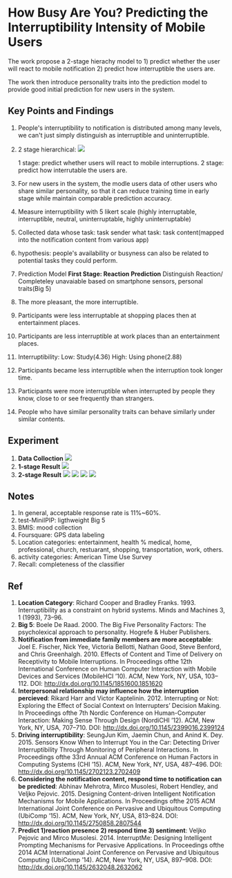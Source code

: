 # How Busy Are You? Predicting the Interruptibility  Intensity of Mobile Users

The work propose a 2-stage hierachy model to 1) predict whether the user will react to mobile notification 2) predict how interruptible the users are.

The work then introduce personality traits into the prediction model to provide good initial prediction for new users in the system.

## Key Points and Findings
1. People's interruptibility to notification is distributed among many levels, we can't just simply distinguish as interruptible and uninterruptible.
2. 2 stage hierarchical:
![](https://i.imgur.com/0rw9i7x.png)


    1 stage: predict whether users will react to mobile interruptions. 
    2 stage: predict how interrutable the users are.
3. For new users in the system, the modle users data of other users who share similar personality, so that it can reduce training time in early stage while maintain comparable prediction accuracy.
4. Measure interruptibility with 5 likert scale (highly interruptable, interruptible, neutral, uninterruptable, highly uninterruptable)
5. Collected data
    whose task: task sender
    what task: task content(mapped into the notification content from various app)
6. hypothesis: people's availability or busyness can also be related to potential tasks they could perform.
7. Prediction Model
    **First Stage: Reaction Prediction** 
    Distinguish Reaction/ Completeley unavaiable based on smartphone sensors, personal traits(Big 5)
8. The more pleasant, the more interruptible.
9. Participants were less interruptable at shopping places then at entertainment places.
10. Participants are less interruptible at work places than an entertainment places.
11. Interruptibility:
    Low: Study(4.36)
    High: Using phone(2.88)
12. Participants became less interruptible when the interruption took longer time.
13. Participants were more interruptible when interrupted by people they know, close to or see frequently than strangers.
14. People who have similar personality traits can behave similarly under similar contents.
## Experiment
1. **Data Colloction** ![](https://i.imgur.com/FpcvkVQ.png)
2. **1-stage Result** ![](https://i.imgur.com/zslDkUq.png)
3. **2-stage Result** ![](https://i.imgur.com/Cr8RaEh.png)
    ![](https://i.imgur.com/YUGhkbt.png)
    ![](https://i.imgur.com/lmYyBCU.png)
    ![](https://i.imgur.com/qDqhvmq.png)


## Notes
1. In general, acceptable response rate is 11%~60%.
2. test-MiniIPIP: ligthweight Big 5
3. BMIS: mood collection
4. Foursquare: GPS data labeling
5. Location categories: entertainment, health % medical, home, professional, church, restuarant, shopping, transportation, work, others.
6. activity categories: American Time Use Survey
7. Recall: completeness of the classifier
## Ref
1. **Location Category**: Richard Cooper and Bradley Franks. 1993. Interruptibility as a constraint on hybrid systems. Minds and Machines 3, 1 (1993), 73–96.
2. **Big 5**: Boele De Raad. 2000. The Big Five Personality Factors: The psycholexical approach to personality. Hogrefe & Huber Publishers.
3. **Notification from immediate family members are more acceptable**: Joel E. Fischer, Nick Yee, Victoria Bellotti, Nathan Good, Steve Benford, and Chris Greenhalgh. 2010. Effects of Content and Time of Delivery on Receptivity to Mobile Interruptions. In Proceedings ofthe 12th International Conference on Human Computer Interaction with Mobile Devices and Services (MobileHCI ’10). ACM, New York, NY, USA, 103–112. DOI:
http://dx.doi.org/10.1145/1851600.1851620
4. **Interpersonal relationship may influence how the interruption percieved**: Rikard Harr and Victor Kaptelinin. 2012. Interrupting or Not: Exploring the Effect of Social Context on Interrupters’ Decision Making. In Proceedings ofthe 7th Nordic Conference on Human-Computer Interaction: Making Sense Through Design (NordiCHI ’12). ACM, New York, NY, USA, 707–710. DOI: http://dx.doi.org/10.1145/2399016.2399124
5. **Driving interruptibility**: SeungJun Kim, Jaemin Chun, and Anind K. Dey. 2015. Sensors Know When to Interrupt You in the Car: Detecting Driver Interruptibility Through Monitoring of Peripheral Interactions. In Proceedings ofthe 33rd Annual ACM Conference on Human Factors in Computing Systems (CHI ’15). ACM, New York, NY, USA, 487–496. DOI:
http://dx.doi.org/10.1145/2702123.2702409
6. **Considering the notification content, respond time to notification can be predicted**: Abhinav Mehrotra, Mirco Musolesi, Robert Hendley, and Veljko Pejovic. 2015. Designing Content-driven Intelligent Notification Mechanisms for Mobile Applications. In Proceedings ofthe 2015 ACM International Joint Conference on Pervasive and Ubiquitous Computing (UbiComp ’15). ACM, New York, NY, USA, 813–824. DOI:
http://dx.doi.org/10.1145/2750858.2807544
7. **Predict 1)reaction presence 2) respond time 3) sentiment**: Veljko Pejovic and Mirco Musolesi. 2014. InterruptMe: Designing Intelligent Prompting Mechanisms for Pervasive Applications. In Proceedings ofthe 2014 ACM International Joint Conference on Pervasive and Ubiquitous Computing (UbiComp ’14). ACM, New York, NY, USA, 897–908. DOI:
http://dx.doi.org/10.1145/2632048.2632062

